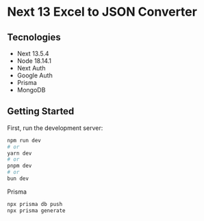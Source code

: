 # Next 13 Excel to JSON Converter

## Tecnologies

- Next 13.5.4
- Node 18.14.1
- Next Auth
- Google Auth
- Prisma
- MongoDB

## Getting Started

First, run the development server:

```bash
npm run dev
# or
yarn dev
# or
pnpm dev
# or
bun dev
```


Prisma

```bash
npx prisma db push
npx prisma generate
```
